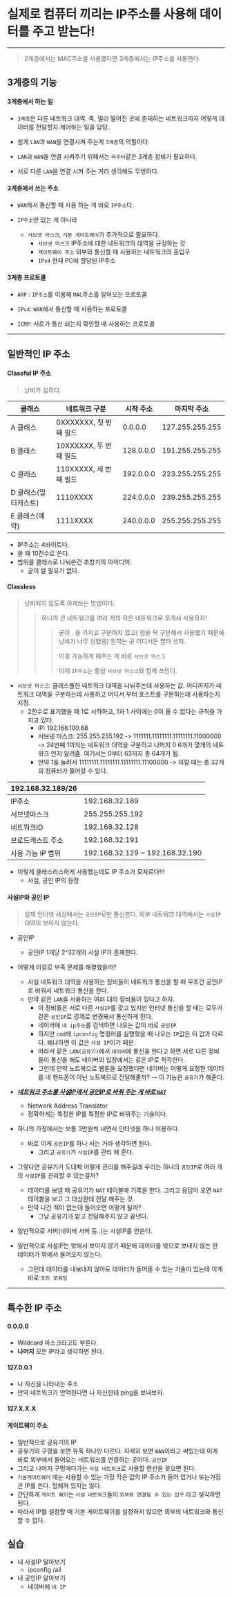 # 실제로 컴퓨터 끼리는 IP주소를 사용해 데이터를 주고 받는다!

-----

> 2계층에서는 MAC주소를 사용했다면 3계층에서는 IP주소를 사용한다.



## 3계층의 기능



#### 3계층에서 하는 일

- `3계층`은 다른 네트워크 대역. 즉, 멀리 떨어진 곳에 존재하는 네트워크까지 어떻게 데이터를 전달할지 제어하는 일을 담당.

- 쉽게 `LAN`과 `WAN`을 연결시켜 주는게 `3계층`의 역할이다.
- `LAN`과 `WAN`을 연결 시켜주기 위해서는 `라우터`같은 3계층 장비가 필요하다.
- 서로 다른 `LAN`을 연결 시켜 주는 거라 생각해도 무방하다.

#### 3계층에서 쓰는 주소

- `WAN`에서 통신할 때 사용 하는 게 바로 `IP주소`다.

- `IP주소`만 있는 게 아니라
  - `서브넷 마스크`, `기본 게이트웨이`가 추가적으로 필요하다.
    - `서브넷 마스크`  IP주소에 대한 네트워크의 대역을 규정하는 것
    - `게이트웨이 주소` 외부와 통신할 때 사용하는 네트워크의 출입구
    - `IPv4` 현재 PC에 할당된 IP주소

#### 3계층 프로토콜

- `ARP` : `IP주소`를 이용해 `MAC`주소를 알아오는 프로토콜
- `IPv4`: `WAN`에서 통신할 때 사용하는 프로토콜

- `ICMP`: 서로가 통신 되는지 확인할 때 사용하는 프로토콜



-----

## 일반적인 IP 주소



#### Classful IP 주소

> 낭비가 심하다.

| 클래스               | 네트워크 구분          | 시작 주소 | 마지막 주소     |
| -------------------- | ---------------------- | --------- | --------------- |
| A 클래스             | 0XXXXXXX, 첫 번째 필드 | 0.0.0.0   | 127.255.255.255 |
| B 클래스             | 10XXXXXX, 두 번째 필드 | 128.0.0.0 | 191.255.255.255 |
| C 클래스             | 110XXXXX, 세 번째 필드 | 192.0.0.0 | 223.255.255.255 |
| D 클래스(멀티캐스트) | 1110XXXX               | 224.0.0.0 | 239.255.255.255 |
| E 클래스(예약)       | 1111XXXX               | 240.0.0.0 | 255.255.255.255 |

- IP주소는 4바이트다.
- 쓸 때 10진수로 쓴다.
- 범위를 클래스로 나눠쓴건 초창기의 아이디어.
  - 굳이 알 필요가 없다. 



#### Classless

> 낭비되지 않도록 아껴쓰는 방법이다.
>
> > 하나의 큰 네트워크를 여러 개의 작은 네트워크로 쪼개서 사용하자!
> >
> > > 굳이 . 을 가지고 구분하지 않고( 점을 딱 구분해서 사용했기 때문에 낭비가 너무 심했음) 원하는 곳 어디서든 짤라  쓰자.
> > >
> > > 이걸 가능하게 해주는 게 바로 `서브넷 마스크`
> > >
> > > 이제 `IP주소`는 항상 `서브넷 마스크`와 함께 쓰인다.

- `서브넷 마스크`: 클래스풀한 네트워크 대역을 나눠주는데  사용하는 값. 어디까지가 네트워크 대역을 구분하는데 사용하고 어디서 부터 호스트를 구분하는데 사용하는지 지정.
  - 2진수로 표기했을 때 1로 시작하고, 1과 1 사이에는 0이 올 수 없다는 규칙을 가지고 있다.
    - IP: 192.168.100.68
    - 서브넷 마스크: 255.255.255.192 -> 1111111.11111111.11111111.11000000 -> 24번째 1까지는 네트워크 대역을 구분하고 나머지 0 6개가 몇개의 네트워크 인지 알려줌. 여기서는 0부터 63까지 총 64개가 됨.
    - 만약 1을 늘려서 11111111.11111111.11111111.11100000 -> 이럴 때는 총 32개의 컴퓨터가 들어갈 수 있다.

| 192.168.32.189/26 |                                 |
| ----------------- | ------------------------------- |
| IP주소            | 192.168.32.189                  |
| 서브넷마스크      | 255.255.255.192                 |
| 네트워크ID        | 192.168.32.128                  |
| 브로드캐스트 주소 | 192.168.32.191                  |
| 사용 가능 IP 범위 | 192.168.32.129 ~ 192.168.32.190 |

- 이렇게 클래스리스하게 사용했는데도 IP 주소가 모자르다!!! 
  - 사설, 공인 IP의 등장

#### 사설IP와 공인 IP

> 실제 인터넷 세상에서는 `공인IP`로만 통신한다. 외부 네트워크 대역에서는 `사설IP` 대역이 보이지 않는다.

- 공인IP
  - 공인IP 1개당 2^32개의 사설 IP가 존재한다.
- 어떻게 이걸로 부족 문제를 해결했을까?
  - 사설 네트워크 대역을 사용하는 장비들이 네트워크 통신을 할 때 무조건 공인IP로 바꿔서 네트워크 통신을 한다.
  - 만약 같은 `LAN`을 사용하는 여러 대의 장비들이 있다고 하자.
    - 이 장비들은 서로 다른 `사설IP`를 갖고 있지만 인터넷 통신을 할 때는 모두가 같은 `공인IP`로 강제로 변경돼서 통신하게 된다.
    - 네이버에 `내 ip주소`를 검색하면 나오는 값이 바로 `공인IP`
    - 하지만 `cmd`에 `ipconfig` 명령어를 실행했을 때 나오는 `IP`값은 이 값과 다르다. 왜냐하면 이 값은 `사설 IP`이기 때문.
    - 따라서 같은 `LAN(공유기)`에서 `네이버`에 통신을 한다고 하면 서로 다른 장비들이 통신을 해도 네이버의 입장에서는 같은 IP로 착각한다.
    - 그런데 만약 노트북으로 웹툰을 요청했다면 네이버는 어떻게 요청한 데이터를 내 핸드폰이 아닌 노트북으로 전달해줄까? -- 이 기능은 `공유기`가 해준다.
- **<u>*네트워크 주소를 사설IP에서 공인IP로 바꿔 주는 게 바로 `NAT`*</u>**
  - Network Address Translator
  - 정확하게는 특정한 IP를 특정한 IP로 바꿔주는 기술이다.
- 하나의 가정에서는 보통 3만원씩 내면서 인터넷을 하나 이용하다.
  - 바로 이게 `공인IP`를 하나 사는 거라 생각하면 된다.
    - 그리고 `공유기`가 `사설IP`를 관리 해 준다.
- 그렇다면 공유기가 도대체 어떻게 관리를 해주길래 우리는 하나의 `공인IP`로 여러 개의 `사설IP`를 관리할 수 있는걸까?
  - 데이터를 보낼 때 공유기가 `NAT` 테이블에 기록을 한다. 그리고 응답이 오면 `NAT` 테이블을 보고 그 대상한테 전달 해주는 것.
  - 만약 나간 적이 없는데 들어오면 어떻게 될까?
    - 그냥 공유기가 받고 전달해주지 않고 끝낸다.

- 일반적으로 서버(네이버 서버 등..)는 사설IP를 안쓴다.

- 일반적으로 사설IP는 밖에서 보이지 않기 때문에 데이터를 밖으로 보내지 않는 한 데이터가 밖에서 들어오지 않는다.
  - 그런데 데이터를 내보내지 않아도 데이터가 들어올 수 있는 기술이 있는데 이게 바로 `포트 포워딩`



-----

## 특수한 IP 주소



#### 0.0.0.0

- Wildcard 마스크라고도 부른다.
- **나머지** 모든 IP라고 생각하면 된다.

#### 127.0.0.1

- 나 자신을 나타내는 주소
- 만약 네트워크가 안먹힌다면 나 자신한테 ping을 보내보자.

#### 127.X.X.X

#### 게이트웨이 주소

- 일반적으로 공유기의 IP
- 공유기의 구멍을 보면 유독 하나만 다르다. 자세히 보면 `WAN`이라고 써있는데 이게 바로 외부에서 들어오는 네트워크를 연결하는 곳이다. `공인IP`
- 그리고 나머지 구멍에다가는 `사설 네트워크`로 사용할 랜선을 꽂으면 된다.
- `기본게이트웨이` 에는 사용할 수 있는 가장 작은 값의 IP 주소가 들어 있거나 또는가장 큰 IP를 쓴다. 정해져 있지는 않다.
- 간단하게 `게이트 웨이`는 `사설 네트워크`들이 `외부와 연결될 수 있는 입구` 라고 생각하면 된다.
- 따라서 IP를 설정할 때 기본 게이트웨이를 설정하지 않으면 외부의 네트워크와 통신할 수 없다.

##  실습

- 내 사설IP 알아보기
  - ipconfig /all
- 내 공인IP 알아보기
  - 네이버에 `내 IP`